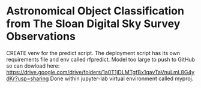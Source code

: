 # Astronomical Object Classification from The Sloan Digital Sky Survey Observations

CREATE venv for the predict script.
The deployment script has its own requirements file and env called rfpredict.
Model too large to push to GitHub so can dowload here:
https://drive.google.com/drive/folders/1a0T1jDLMTgfBx1qavTaVnuLmL8G4ydKr?usp=sharing
Done within jupyter-lab virtual environment called myproj.
